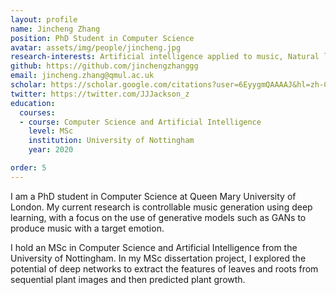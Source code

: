 ```yaml
---
layout: profile
name: Jincheng Zhang
position: PhD Student in Computer Science
avatar: assets/img/people/jincheng.jpg
research-interests: Artificial intelligence applied to music, Natural language processing, Deep learning-based image analysis
github: https://github.com/jinchengzhanggg
email: jincheng.zhang@qmul.ac.uk
scholar: https://scholar.google.com/citations?user=6EyygmQAAAAJ&hl=zh-CN
twitter: https://twitter.com/JJJackson_z
education:
  courses:
  - course: Computer Science and Artificial Intelligence
    level: MSc
    institution: University of Nottingham
    year: 2020

order: 5
---
```

I am a PhD student in Computer Science at Queen Mary University of London. My current research is controllable music generation using deep learning, with a focus on the use of generative models such as GANs to produce music with a target emotion. 

I hold an MSc in Computer Science and Artificial Intelligence from the University of Nottingham. In my MSc dissertation project, I explored the potential of deep networks to extract the features of leaves and roots from sequential plant images and then predicted plant growth.
